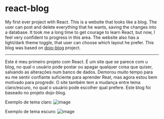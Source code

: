# react-blog
My first ever project with React. This is a website that looks like a blog. The user can post and delete everything that he wants, saving the changes into a database. It took me a long time to get courage to learn React, but now, I feel very confident to progress in this area. The website also has a light/dark theme toggle, that user can choose which layout he prefer. This blog was based on [dojo-blog](https://www.youtube.com/watch?v=j942wKiXFu8&list=PL4cUxeGkcC9gZD-Tvwfod2gaISzfRiP9d&index=1) project.
__________________________________________________________________________________________________
Este é meu primeiro projeto com React. É um site que se parece com u blog, no qual o usuário pode postar ou apagar qualquer coisa que quiser, salvando as alterações num banco de dados. Demorou muito tempo para eu me sentir confiante suficiente para aprender Reat, mas agora estou bem motivado para progredir. O site também tem a mudança entre tema claro/escuro, no qual o usuário pode escolher qual prefere. Este blog foi baseado no projeto dojo-blog.

Exemplo de tema claro:
![image](https://user-images.githubusercontent.com/82226141/132956815-5f6f85a0-b31f-4ece-992e-ad41b807af2d.png)

Exemplo de tema escuro:
![image](https://user-images.githubusercontent.com/82226141/132956825-1c69ee3f-fecd-4684-9134-cfab73c2f5fb.png)
